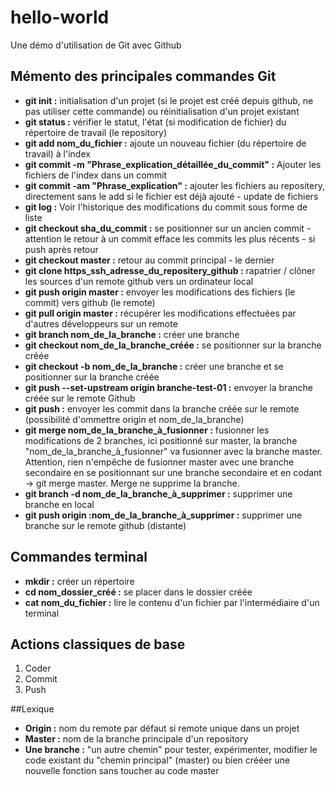 # hello-world
Une démo d'utilisation de Git avec Github


## Mémento des principales commandes Git
- **git init :** initialisation d'un projet (si le projet est créé depuis github, ne pas utiliser cette commande) ou réinitialisation d'un projet existant
- **git status :** vérifier le statut, l'état (si modification de fichier) du répertoire de travail (le repository)
- **git add nom_du_fichier :** ajoute un nouveau fichier (du répertoire de travail) à l'index
- **git commit -m "Phrase_explication_détaillée_du_commit" :** Ajouter les fichiers de l'index dans un commit
- **git commit -am "Phrase_explication" :** ajouter les fichiers au repositery, directement sans le add si le fichier est déjà ajouté - update de fichiers
- **git log :** Voir l'historique des modifications du commit sous forme de liste
- **git checkout sha_du_commit :** se positionner sur un ancien commit - attention le retour à un commit efface les commits les plus récents - si push après retour
- **git checkout master :** retour au commit principal - le dernier
- **git clone https_ssh_adresse_du_repositery_github :** rapatrier / clôner les sources d'un remote github vers un ordinateur local
- **git push origin master :** envoyer les modifications des fichiers (le commit) vers github (le remote)
- **git pull origin master :** récupérer les modifications effectuées par d'autres développeurs sur un remote
- **git branch nom_de_la_branche :** créer une branche
- **git checkout nom_de_la_branche_créée :** se positionner sur la branche créée
- **git checkout -b nom_de_la_branche :** créer une branche et se positionner sur la branche créée
- **git push --set-upstream origin branche-test-01 :** envoyer la branche créée sur le remote Github
- **git push :** envoyer les commit dans la branche créée sur le remote (possibilité d'ommettre origin et nom_de_la_branche)
- **git merge nom_de_la_branche_à_fusionner :** fusionner les modifications de 2 branches, ici positionné sur master, la branche "nom_de_la_branche_à_fusionner" va fusionner avec la branche master. Attention, rien n'empêche de fusionner master avec une branche secondaire en se positionnant sur une branche secondaire et en codant -> git merge master. Merge ne supprime la branche.
- **git branch -d nom_de_la_branche_à_supprimer :** supprimer une branche en local
- **git push origin :nom_de_la_branche_à_supprimer :** supprimer une branche sur le remote github (distante)

## Commandes terminal
- **mkdir :** créer un répertoire
- **cd nom_dossier_créé :** se placer dans le dossier créée
- **cat nom_du_fichier :** lire le contenu d'un fichier par l'intermédiaire d'un terminal

## Actions classiques de base
1. Coder
2. Commit
3. Push

##Lexique
- **Origin :** nom du remote par défaut si remote unique dans un projet
- **Master :** nom de la branche principale d'un repository
- **Une branche :** "un autre chemin" pour tester, expérimenter, modifier le code existant du "chemin principal" (master) ou bien crééer une nouvelle fonction sans toucher au code master